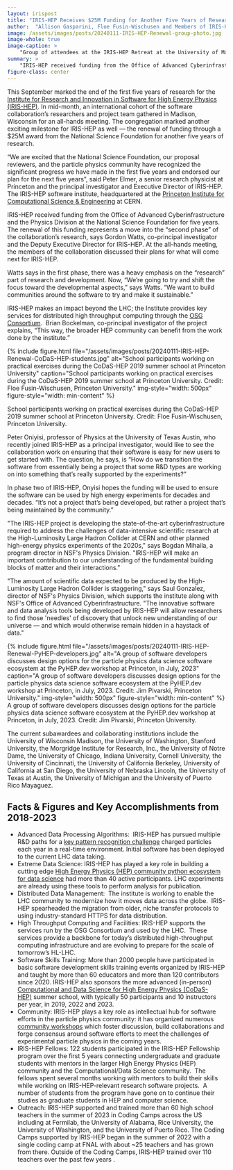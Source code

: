 ```yaml
---
layout: irispost
title: "IRIS-HEP Receives $25M Funding for Another Five Years of Research"
author:  "Allison Gasparini, Floe Fusin-Wischusen and Members of IRIS-HEP"
image: /assets/images/posts/20240111-IRIS-HEP-Renewal-group-photo.jpg
image-whole: true
image-caption: >
    "Group of attendees at the IRIS-HEP Retreat at the University of Madison Wisconsin on September 11-13, 2023. Credit: Jeff Peterson, Morgridge Institute for Research"
summary: >
    "IRIS-HEP received funding from the Office of Advanced Cyberinfrastructure and the Physics Division at the National Science Foundation for five years."
figure-class: center
---
```

This September marked the end of the first five years of research for the [Institute for Research and Innovation in Software for High Energy Physics (IRIS-HEP)](https://iris-hep.org/). In mid-month, an international cohort of the software collaboration’s researchers and project team gathered in Madison, Wisconsin for an all-hands meeting. The congregation marked another exciting milestone for IRIS-HEP as well — the renewal of funding through a $25M award from the National Science Foundation for another five years of research.

“We are excited that the National Science Foundation, our proposal reviewers, and the particle physics community have recognized the significant progress we have made in the first five years and endorsed our plan for the next five years”, said Peter Elmer, a senior research physicist at Princeton and the principal investigator and Executive Director of IRIS-HEP. The IRIS-HEP software institute, headquartered at the [Princeton Institute for Computational Science & Engineering](https://researchcomputing.princeton.edu/about/about-picscie) at CERN.

IRIS-HEP received funding from the Office of Advanced Cyberinfrastructure and the Physics Division at the National Science Foundation for five years. The renewal of this funding represents a move into the “second phase” of the collaboration’s research, says Gordon Watts, co-principal investigator and the Deputy Executive Director for IRIS-HEP. At the all-hands meeting, the members of the collaboration discussed their plans for what will come next for IRIS-HEP.

Watts says in the first phase, there was a heavy emphasis on the “research” part of research and development. Now, “We’re going to try and shift the focus toward the developmental aspects,” says Watts. “We want to build communities around the software to try and make it sustainable.”

IRIS-HEP makes an impact beyond the LHC; the Institute provides key services for distributed high throughput computing through the [OSG Consortium](https://osg-htc.org/).  Brian Bockelman, co-principal investigator of the project explains, “This way, the broader HEP community can benefit from the work done by the institute.”

{% include figure.html
    file="/assets/images/posts/20240111-IRIS-HEP-Renewal-CoDaS-HEP-students.jpg"
    alt="School participants working on practical exercises during the CoDaS-HEP 2019 summer school at Princeton University"
    caption="School participants working on practical exercises during the CoDaS-HEP 2019 summer school at Princeton University. Credit: Floe Fusin-Wischusen, Princeton University."
    img-style="width: 500px"
    figure-style="width: min-content"
%}

School participants working on practical exercises during the CoDaS-HEP 2019 summer school at Princeton University. Credit: Floe Fusin-Wischusen, Princeton University.

Peter Oniyisi, professor of Physics at the University of Texas Austin, who recently joined IRIS-HEP as a principal investigator, would like to see the collaboration work on ensuring that their software is easy for new users to get started with. The question, he says, is “How do we transition the software from essentially being a project that some R&D types are working on into something that’s really supported by the experiments?”

In phase two of IRIS-HEP, Onyisi hopes the funding will be used to ensure the software can be used by high energy experiments for decades and decades. “It’s not a project that’s being developed, but rather a project that’s being maintained by the community.”

"The IRIS-HEP project is developing the state-of-the-art cyberinfrastructure required to address the challenges of data-intensive scientific research at the High-Luminosity Large Hadron Collider at CERN and other planned high-energy physics experiments of the 2020s," says Bogdan Mihaila, a program director in NSF's Physics Division. "IRIS-HEP will make an important contribution to our understanding of the fundamental building blocks of matter and their interactions."

"The amount of scientific data expected to be produced by the High-Luminosity Large Hadron Collider is staggering," says Saul Gonzalez, director of NSF's Physics Division, which supports the institute along with NSF's Office of Advanced Cyberinfrastructure. "The innovative software and data analysis tools being developed by IRIS-HEP will allow researchers to find those 'needles' of discovery that unlock new understanding of our universe — and which would otherwise remain hidden in a haystack of data."

{% include figure.html
    file="/assets/images/posts/20240111-IRIS-HEP-Renewal-PyHEP-developers.jpg"
    alt="A group of software developers discusses design options for the particle physics data science software ecosystem at the PyHEP.dev workshop at Princeton, in July, 2023"
    caption="A group of software developers discusses design options for the particle physics data science software ecosystem at the PyHEP.dev workshop at Princeton, in July, 2023. Credit: Jim Pivarski, Princeton University."
    img-style="width: 500px"
    figure-style="width: min-content"
%}
A group of software developers discusses design options for the particle physics data science software ecosystem at the PyHEP.dev workshop at Princeton, in July, 2023. Credit: Jim Pivarski, Princeton University.

The current subawardees and collaborating institutions include the University of Wisconsin Madison, the University of Washington, Stanford University, the Morgridge Institute for Research, Inc., the University of Notre Dame, the University of Chicago, Indiana University, Cornell University, the University of Cincinnati, the University of California Berkeley, University of California at San Diego, the University of Nebraska Lincoln, the University of Texas at Austin, the University of Michigan and the University of Puerto Rico Mayaguez.

## Facts & Figures and Key Accomplishments from 2018-2023

*   Advanced Data Processing Algorithms:  IRIS-HEP has pursued multiple R&D paths for a [key pattern recognition challenge](https://indico.cern.ch/event/1103637/) charged particles each year in a real-time environment. Initial software has been deployed to the current LHC data taking.
*   Extreme Data Science: IRIS-HEP has played a key role in building a cutting edge [High Energy Physics (HEP) community python ecosystem for data science](https://scikit-hep.org) had more than 40 active participants. LHC experiments are already using these tools to perform analysis for publication.
*   Distributed Data Management:  The institute is working to enable the LHC community to modernize how it moves data across the globe.  IRIS-HEP spearheaded the migration from older, niche transfer protocols to using industry-standard HTTPS for data distribution.
*   High Throughput Computing and Facilities: IRIS-HEP supports the services run by the OSG Consortium and used by the LHC.  These services provide a backbone for today’s distributed high-throughput computing infrastructure and are evolving to prepare for the scale of tomorrow’s HL-LHC.
*   Software Skills Training: More than 2000 people have participated in basic software development skills training events organized by IRIS-HEP and taught by more than 60 educators and more than 120 contributors since 2020. IRIS-HEP also sponsors the more advanced (in-person) [Computational and Data Science for High Energy Physics (CoDaS-HEP)](https://codas-hep.org) summer school, with typically 50 participants and 10 instructors per year, in 2019, 2022 and 2023.
*   Community: IRIS-HEP plays a key role as intellectual hub for software efforts in the particle physics community: it has organized numerous [community workshops](https://iris-hep.org/events.html) which foster discussion, build collaborations and forge consensus around software efforts to meet the challenges of experimental particle physics in the coming years.
*   IRIS-HEP Fellows: 122 students participated in the IRIS-HEP Fellowship program over the first 5 years connecting undergraduate and graduate students with mentors in the larger High Energy Physics (HEP) community and the Computational/Data Science community.  The fellows spent several months working with mentors to build their skills while working on IRIS-HEP-relevant research software projects.  A number of students from the program have gone on to continue their studies as graduate students in HEP and computer science.  
*   Outreach: IRIS-HEP supported and trained more than 60 high school teachers in the summer of 2023 in Coding Camps across the US including at Fermilab, the University of Alabama, Rice University, the University of Washington, and the University of Puerto Rico. The Coding Camps supported by IRIS-HEP began in the summer of 2022 with a single coding camp at FNAL with about ~25 teachers and has grown from there. Outside of the Coding Camps, IRIS-HEP trained over 110 teachers over the past few years .
